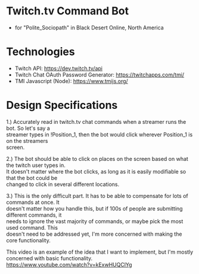 # Twitch.tv Command Bot
- for "Polite_Sociopath" in Black Desert Online, North America

# Technologies
- Twitch API: https://dev.twitch.tv/api
- Twitch Chat OAuth Password Generator: https://twitchapps.com/tmi/
- TMI Javascript (Node): https://www.tmijs.org/

# Design Specifications
1.) Accurately read in twitch.tv chat commands when a streamer runs the bot. So let's say a  
streamer types in !Position_1, then the bot would click wherever Position_1 is on the streamers   
screen.  

2.) The bot should be able to click on places on the screen based on what the twitch user types in.  
It doesn't matter where the bot clicks, as long as it is easily modifiable so that the bot could be  
changed to click in several different locations.  


3.) This is the only difficult part. It has to be able to compensate for lots of commands at once. It   
doesn't matter how you handle this, but if 100s of people are submitting different commands, it  
needs to ignore the vast majority of commands, or maybe pick the most used command. This  
doesn't need to be addressed yet, I'm more concerned with making the core functionality.  

This video is an example of the idea that I want to implement, but I'm mostly concerned with basic functionality.  
https://www.youtube.com/watch?v=kExwHUQClYg

